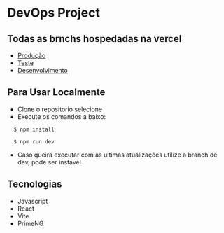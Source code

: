 # DevOps Project

## Todas as brnchs hospedadas na vercel

- [Produção](devops-projects.vercel.app)
- [Teste](devops-staging.vercel.app)
- [Desenvolvimento](devops-project-dev.vercel.app)

## Para Usar Localmente

- Clone o repositorio selecione
- Execute os comandos a baixo:

```
  $ npm install

  $ npm run dev
```

- Caso queira executar com as ultimas atualizações utilize a branch de dev, pode ser instável

## Tecnologias

- Javascript
- React
- Vite
- PrimeNG
